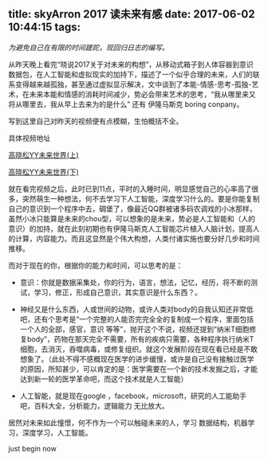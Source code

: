 title: skyArron 2017 读未来有感
date: 2017-06-02 10:44:15
tags:
---
*为避免自己在有限的时间蹉跎，现回归日志的编写。*

  从昨天晚上看完“晓说2017关于对未来的构想”，从移动式箱子到人体容器到意识数据包，在人工智能和虚拟现实的加持下，描述了一个似乎合理的未来，人们的联系变得越来越孤独，甚至通过虚拟显示解决，文中谈到了本能-情感-思考-孤独-艺术，在未来本能和情感的消耗时间减少，势必会带来艺术的思考，“我从哪里来又将从哪里去，我从早上去来为的是什么” 还有 伊隆马斯克 boring conpany。

写到这里自己对昨天的视频便有点模糊，生怕概括不全。

具体视频地址
    
[高晓松YY未来世界(上)](http://v.youku.com/v_show/id_XMjc3MjM2NTEwNA==.html?spm=a2h0j.8191423.item_XMjc3MjM2NTEwNA==.A
)    

[高晓松YY未来世界(下)](http://v.youku.com/v_show/id_XMjc4NTY3ODE1Ng==.html?spm=a2h0j.8191423.item_XMjc4NTY3ODE1Ng==.A)

就在看完视频之后，此时已到11点，平时的入睡时间，明显感觉自己的心率高了很多，突然萌生一种想法，何不去学习下人工智能，深度学习什么的。要是你能复制自己的意识到一个程序中去，碉堡了，像最近QQ群被诸多码农调戏的小冰那样，虽然小冰只能算是未来的chou型，可以想象的是未来，势必是人工智能和（人的意识）的加持，就在此刻初期也有伊隆马斯克人工智能芯片植入人脑计划，提高人的计算，内容能力。而且这显然是个伟大构想，人类付诸实施也要分好几步和时间推移。

而对于现在的你，根据你的能力和时间，可以思考的是：


- 意识：你就是数据采集处，你的行为，语言，想法，记忆，经历，将不断的测试，学习，修正，形成自己意识，其实意识是什么东西？。

- 神经又是什么东西，人或世间的动物，或许人类对body的自我认知还非常低吧，还有个思考是“一个完整的人能否完完全全的复制成一个程序，里面包括一个人的全部，感官，意识 等等”，抛开这个不说，视频还提到“纳米T细胞修复body”，药物在那天完全不需要，所有的疾病只需要，各种程序执行纳米T细胞，去消灭，吞噬病毒，或修复组织。就这个发展阶段在现在看已经是不敢想象了。（此处不得不感概现在医学的进步缓慢，或许是自己没有接触过医学的原因，所知甚少，可以肯定的是：医学需要在一个新的技术发掘之后，才能达到新一轮的医学革命吧，而这个技术就是人工智能）

- 人工智能，就是现在google ，facebook，microsoft，研究的人工能助手吧，百科大全，分析能力，逻辑能力 无比放大。


居然对未来如此憧憬，何不作为一个可以触碰未来的人，学习 数据结构，机器学习，深度学习，人工智能。

just begin now

